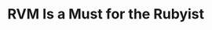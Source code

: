 <!--
author: JP
publish: Thu Sep 09 2010 04:59:46 GMT-0500 (CDT)
status: publish
type: post
link: https://procbits.wordpress.com/2010/09/08/rvm-is-a-must-for-the-rubyist/
tags: Rails, Ruby
slug: 2010/09/08/rvm-is-a-must-for-the-rubyist
-->

RVM Is a Must for the Rubyist
=============================

